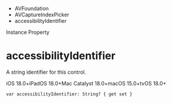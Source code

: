 

- AVFoundation
- AVCaptureIndexPicker
-  accessibilityIdentifier 

Instance Property

# accessibilityIdentifier

A string identifier for this control.

iOS 18.0+iPadOS 18.0+Mac Catalyst 18.0+macOS 15.0+tvOS 18.0+

``` source
var accessibilityIdentifier: String? { get set }
```

